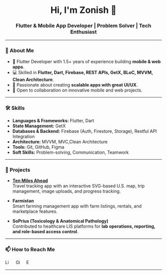 <h1 align="center">Hi, I'm Zonish 👋</h1>
<h3 align="center">Flutter & Mobile App Developer | Problem Solver | Tech Enthusiast</h3>

---

### 🚀 About Me
- 🌱 Flutter Developer with 1.5+ years of experience building **mobile & web apps**.  
- 💻 Skilled in **Flutter, Dart, Firebase, REST APIs, GetX, BLoC, MVVM, Clean Architecture**.  
- 🎯 Passionate about creating **scalable apps with great UI/UX**.  
- 🤝 Open to collaboration on innovative mobile and web projects.  

---

### 🛠️ Skills
- **Languages & Frameworks:** Flutter, Dart 
- **State Management:** GetX 
- **Databases & Backend:** Firebase (Auth, Firestore, Storage), Restful API Integration
- **Architecture:** MVVM, MVC,Clean Architecture  
- **Tools:** Git, GitHub, Figma  
- **Soft Skills:** Problem-solving, Communication, Teamwork


---

### 📌 Projects
- **[Ten Miles Ahead](https://github.com/zonish-fatima/ten_miles_ahead_)**  
  Travel tracking app with an interactive SVG-based U.S. map, trip management, image uploads, and progress tracking.  

- **Farmistan**  
  Smart farming management app with farm listings, rentals, and marketplace features.  

- **SoPrius (Toxicology & Anatomical Pathology)**  
  Contributed to healthcare LIS platforms for **lab operations, reporting, and role-based access control**.  

---

### 📫 How to Reach Me
<a href="https://www.linkedin.com/in/zonish-fatima/"><img alt="LinkedIn" width="15px" height="15px" style="margin-right:15"  src="https://cdn-icons-png.flaticon.com/512/174/174857.png"/></a>
<a href="https://github.com/zonish-fatima"><img alt="GitHub" width="15px" height="15px" style="margin-right:15" src="https://cdn-icons-png.flaticon.com/512/733/733553.png"/></a>
<a href="mailto:zonyshfatyma@gmail.com"><img alt="Email" width="15px" height="15px" style="margin-right:15" src="https://cdn-icons-png.flaticon.com/512/732/732200.png"/></a>

---

<!--### 📊 GitHub Stats
![Zonish's GitHub stats](https://github-readme-stats.vercel.app/api?username=zonish-fatima&show_icons=true&theme=tokyonight)


<!--
**zonish-fatima/zonish-fatima** is a ✨ _special_ ✨ repository because its `README.md` (this file) appears on your GitHub profile.

Here are some ideas to get you started:

- 🔭 I’m currently working on ...
- 🌱 I’m currently learning ...
- 👯 I’m looking to collaborate on ...
- 🤔 I’m looking for help with ...
- 💬 Ask me about ...
- 📫 How to reach me: ...
- 😄 Pronouns: ...
- ⚡ Fun fact: ...
-->
